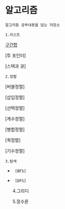 # 알고리즘 

	알고리즘 공부내용을 담는 저장소
	
	1.리스트
[구간합](https://github.com/well0924/Algorithm/files/9505959/PrefixSum.md)

[투 포인터]

[스택과 큐]
		
	2.정렬
[버블정렬]

[삽입정렬]

[선택정렬]

[계수정렬]

[병합정렬]

[퀵정렬]

[기수정렬]
		
	3.탐색
-      [BFS]			
-	   [DFS]
	
	4.그리디
	
	5.정수론	